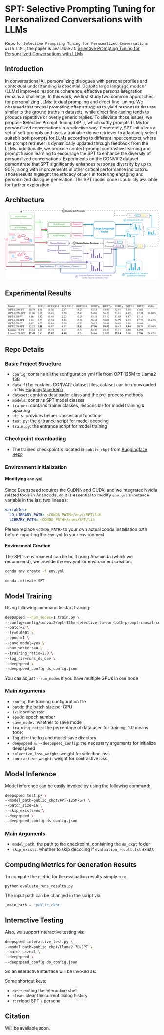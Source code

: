 # SPT: Selective Prompting Tuning for Personalized Conversations with LLMs
Repo for `Selective Prompting Tuning for Personalized Conversations with LLMs`, the paper is available at: [Selective Prompting Tuning for Personalized Conversations with LLMs](https://openreview.net/pdf?id=Royo7My_EJ)
## Introduction

In conversational AI, personalizing dialogues with persona profiles and contextual understanding is essential. Despite large language models' (LLMs) improved response coherence, effective persona integration remains a challenge. In this work, we first study two common approaches for personalizing LLMs: textual prompting and direct fine-tuning. We observed that textual prompting often struggles to yield responses that are similar to the ground truths in datasets, while direct fine-tuning tends to produce repetitive or overly generic replies. To alleviate those issues, we propose **S**elective **P**rompt **T**uning (SPT), which softly prompts LLMs for personalized conversations in a selective way. Concretely, SPT initializes a set of soft prompts and uses a trainable dense retriever to adaptively select suitable soft prompts for LLMs according to different input contexts, where the prompt retriever is dynamically updated through feedback from the LLMs. Additionally, we propose context-prompt contrastive learning and prompt fusion learning to encourage the SPT to enhance the diversity of personalized conversations. Experiments on the CONVAI2 dataset demonstrate that SPT significantly enhances response diversity by up to 90\%, along with improvements in other critical performance indicators. Those results highlight the efficacy of SPT in fostering engaging and personalized dialogue generation. The SPT model code is publicly available for further exploration. 

## Architecture
![spt-arch](Figures/SelectivePromptTuning-SPT.png)

## Experimental Results
![exp](Figures/Exp.png)

## Repo Details
### Basic Project Structure
- `config`: contains all the configuration yml file from OPT-125M to Llama2-13B
- `data_file`: contains CONVAI2 dataset files, dataset can be donwloaded in this [Huggingface Repo](https://huggingface.co/hqsiswiliam/SPT)
- `dataset`: contains dataloader class and the pre-process methods
- `models`: contains SPT model classes
- `trainer`: contains trainer classes, responsible for model training & updating
- `utils`: provides helper classes and functions
- `test.py`: the entrance script for model decoding
- `train.py`: the entrance script for model training
### Checkpoint downloading
- The trained checkpoint is located in `public_ckpt` from [Huggingface Repo](https://huggingface.co/hqsiswiliam/SPT)

### Environment Initialization
#### Modifying `env.yml`
Since Deepspeed requires the CuDNN and CUDA, and we integrated Nvidia related tools in Anancoda, so it is essential to modify `env.yml`'s instance variable in the last two lines as:
```yml
variables:
  LD_LIBRARY_PATH: <CONDA_PATH>/envs/SPT/lib
  LIBRARY_PATH: <CONDA_PATH>/envs/SPT/lib
```
Please replace `<CONDA_PATH>` to your own actual conda installation path before importing the `env.yml` to your environment.
#### Environment Creation
The SPT's environment can be built using Anaconda (which we recommend), we provide the env.yml for environment creation:
```bash
conda env create -f env.yml
```

```bash
conda activate SPT
```
## Model Training
Using following command to start training:
```bash
deepspeed --num_nodes=1 train.py \
--config=config/convai2/opt-125m-selective-linear-both-prompt-causal-convai2.yml \
--batch=2 \
--lr=0.0001 \
--epoch=1 \
--save_model=yes \
--num_workers=0 \
--training_ratio=1.0 \
--log_dir=runs_ds_dev \
--deepspeed \
--deepspeed_config ds_config.json
```
You can adjust `--num_nodes` if you have multiple GPUs in one node
### Main Arguments
- `config`: the training configuration file
- `batch`: the batch size per GPU
- `lr`: learning rate
- `epoch`: epoch number
- `save_model`: whether to save model
- `training_ratio`: the percentage of data used for training, 1.0 means 100%
- `log_dir`: the log and model save directory
- `deepspeed & --deepspeed_config`: the necessary arguments for initialize deepspeed
- `selective_loss_weight`: weight for selection loss
- `contrastive_weight`: weight for contrastive loss
## Model Inference
Model inference can be easily invoked by using the following command:
```bash
deepspeed test.py \
--model_path=public_ckpt/OPT-125M-SPT \
--batch_size=16 \
--skip_exists=no \
--deepspeed \
--deepspeed_config ds_config.json
```
### Main Arguments
- `model_path`: the path to the checkpoint, containing the `ds_ckpt` folder
- `skip_exists`: whether to skip decoding if `evaluation_result.txt` exists

## Computing Metrics for Generation Results
To compute the metric for the evaluation results, simply run: 

`python evaluate_runs_results.py`

The input path can be changed in the script via:
```python
_main_path = 'public_ckpt'
```

## Interactive Testing
Also, we support interactive testing via:
```bash
deepspeed interactive_test.py \
--model_path=public_ckpt/Llama2-7B-SPT \
--batch_size=1 \
--deepspeed \
--deepspeed_config ds_config.json
```
So an interactive interface will be invoked as:

Some shortcut keys:
- `exit`: exiting the interactive shell
- `clear`: clear the current dialog history
- `r`: reload SPT's persona

## Citation
Will be available soon.
